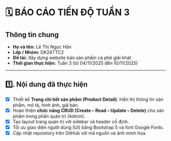 # 🗓 BÁO CÁO TIẾN ĐỘ TUẦN 3

## **Thông tin chung**
- **Họ và tên:** Lê Thị Ngọc Hân  
- **Lớp / Nhóm:** DK24TTC2  
- **Đề tài:** Xây dựng website bán sản phẩm cà phê giải khát  
- **Thời gian thực hiện:** Tuần 3 (từ 04/11/2025 đến 10/11/2025)

---

## **1️⃣. Nội dung đã thực hiện**
- [x] Thiết kế **Trang chi tiết sản phẩm (Product Detail)**: hiển thị thông tin sản phẩm, mô tả, hình ảnh, giá bán.  
- [x] Hoàn thiện **chức năng CRUD (Create – Read – Update – Delete)** cho sản phẩm trong phần quản trị (Admin).  
- [x] Tạo layout trang quản trị với sidebar và header cố định.  
- [x] Tối ưu giao diện người dùng (UI) bằng Bootstrap 5 và font Google Fonts.  
- [x] Cập nhật repository trên GitHub với mã nguồn và ảnh minh họa.  
